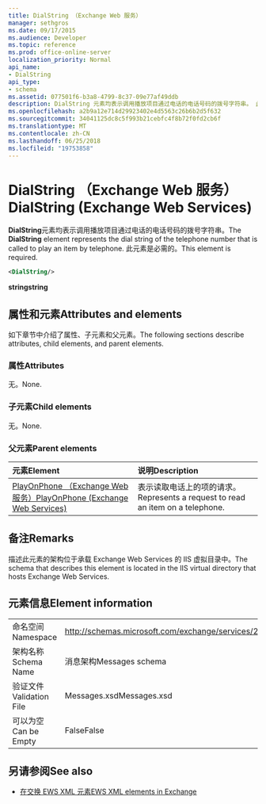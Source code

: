 ```yaml
---
title: DialString （Exchange Web 服务）
manager: sethgros
ms.date: 09/17/2015
ms.audience: Developer
ms.topic: reference
ms.prod: office-online-server
localization_priority: Normal
api_name:
- DialString
api_type:
- schema
ms.assetid: 077501f6-b3a8-4799-8c37-09e77af49ddb
description: DialString 元素均表示调用播放项目通过电话的电话号码的拨号字符串。 此元素是必需的。
ms.openlocfilehash: a2b9a12e714d29923402e4d5563c26b6b2d5f632
ms.sourcegitcommit: 34041125dc8c5f993b21cebfc4f8b72f0fd2cb6f
ms.translationtype: MT
ms.contentlocale: zh-CN
ms.lasthandoff: 06/25/2018
ms.locfileid: "19753858"
---
```

# <a name="dialstring-exchange-web-services"></a><span data-ttu-id="6e80a-104">DialString （Exchange Web 服务）</span><span class="sxs-lookup"><span data-stu-id="6e80a-104">DialString (Exchange Web Services)</span></span>

<span data-ttu-id="6e80a-105">**DialString**元素均表示调用播放项目通过电话的电话号码的拨号字符串。</span><span class="sxs-lookup"><span data-stu-id="6e80a-105">The **DialString** element represents the dial string of the telephone number that is called to play an item by telephone.</span></span> <span data-ttu-id="6e80a-106">此元素是必需的。</span><span class="sxs-lookup"><span data-stu-id="6e80a-106">This element is required.</span></span> 
  
```xml
<DialString/>
```

 <span data-ttu-id="6e80a-107">**string**</span><span class="sxs-lookup"><span data-stu-id="6e80a-107">**string**</span></span>
## <a name="attributes-and-elements"></a><span data-ttu-id="6e80a-108">属性和元素</span><span class="sxs-lookup"><span data-stu-id="6e80a-108">Attributes and elements</span></span>

<span data-ttu-id="6e80a-109">如下章节中介绍了属性、子元素和父元素。</span><span class="sxs-lookup"><span data-stu-id="6e80a-109">The following sections describe attributes, child elements, and parent elements.</span></span>
  
### <a name="attributes"></a><span data-ttu-id="6e80a-110">属性</span><span class="sxs-lookup"><span data-stu-id="6e80a-110">Attributes</span></span>

<span data-ttu-id="6e80a-111">无。</span><span class="sxs-lookup"><span data-stu-id="6e80a-111">None.</span></span>
  
### <a name="child-elements"></a><span data-ttu-id="6e80a-112">子元素</span><span class="sxs-lookup"><span data-stu-id="6e80a-112">Child elements</span></span>

<span data-ttu-id="6e80a-113">无。</span><span class="sxs-lookup"><span data-stu-id="6e80a-113">None.</span></span>
  
### <a name="parent-elements"></a><span data-ttu-id="6e80a-114">父元素</span><span class="sxs-lookup"><span data-stu-id="6e80a-114">Parent elements</span></span>

|<span data-ttu-id="6e80a-115">**元素**</span><span class="sxs-lookup"><span data-stu-id="6e80a-115">**Element**</span></span>|<span data-ttu-id="6e80a-116">**说明**</span><span class="sxs-lookup"><span data-stu-id="6e80a-116">**Description**</span></span>|
|:-----|:-----|
|[<span data-ttu-id="6e80a-117">PlayOnPhone （Exchange Web 服务）</span><span class="sxs-lookup"><span data-stu-id="6e80a-117">PlayOnPhone (Exchange Web Services)</span></span>](playonphone-exchange-web-services.md) <br/> |<span data-ttu-id="6e80a-118">表示读取电话上的项的请求。</span><span class="sxs-lookup"><span data-stu-id="6e80a-118">Represents a request to read an item on a telephone.</span></span>  <br/> |
   
## <a name="remarks"></a><span data-ttu-id="6e80a-119">备注</span><span class="sxs-lookup"><span data-stu-id="6e80a-119">Remarks</span></span>

<span data-ttu-id="6e80a-120">描述此元素的架构位于承载 Exchange Web Services 的 IIS 虚拟目录中。</span><span class="sxs-lookup"><span data-stu-id="6e80a-120">The schema that describes this element is located in the IIS virtual directory that hosts Exchange Web Services.</span></span>
  
## <a name="element-information"></a><span data-ttu-id="6e80a-121">元素信息</span><span class="sxs-lookup"><span data-stu-id="6e80a-121">Element information</span></span>

|||
|:-----|:-----|
|<span data-ttu-id="6e80a-122">命名空间</span><span class="sxs-lookup"><span data-stu-id="6e80a-122">Namespace</span></span>  <br/> |http://schemas.microsoft.com/exchange/services/2006/messages  <br/> |
|<span data-ttu-id="6e80a-123">架构名称</span><span class="sxs-lookup"><span data-stu-id="6e80a-123">Schema Name</span></span>  <br/> |<span data-ttu-id="6e80a-124">消息架构</span><span class="sxs-lookup"><span data-stu-id="6e80a-124">Messages schema</span></span>  <br/> |
|<span data-ttu-id="6e80a-125">验证文件</span><span class="sxs-lookup"><span data-stu-id="6e80a-125">Validation File</span></span>  <br/> |<span data-ttu-id="6e80a-126">Messages.xsd</span><span class="sxs-lookup"><span data-stu-id="6e80a-126">Messages.xsd</span></span>  <br/> |
|<span data-ttu-id="6e80a-127">可以为空</span><span class="sxs-lookup"><span data-stu-id="6e80a-127">Can be Empty</span></span>  <br/> |<span data-ttu-id="6e80a-128">False</span><span class="sxs-lookup"><span data-stu-id="6e80a-128">False</span></span>  <br/> |
   
## <a name="see-also"></a><span data-ttu-id="6e80a-129">另请参阅</span><span class="sxs-lookup"><span data-stu-id="6e80a-129">See also</span></span>

- [<span data-ttu-id="6e80a-130">在交换 EWS XML 元素</span><span class="sxs-lookup"><span data-stu-id="6e80a-130">EWS XML elements in Exchange</span></span>](ews-xml-elements-in-exchange.md)

